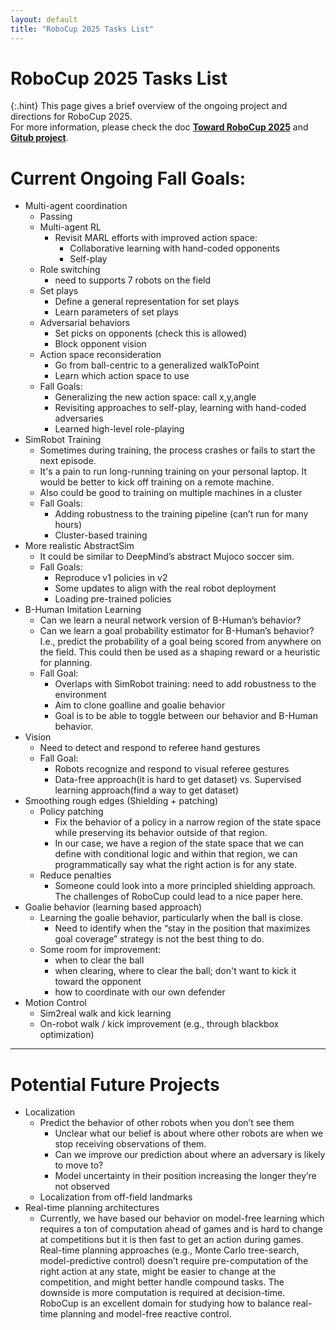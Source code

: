 ```yaml
---
layout: default
title: "RoboCup 2025 Tasks List"
---
```


# RoboCup 2025 Tasks List

{:.hint}
This page gives a brief overview of the ongoing project and directions for RoboCup 2025.
<br>
For more information, please check the doc [**Toward RoboCup 2025**](https://docs.google.com/document/d/1a_Rvacxm9Vnnckz90d_8mO7Fn6WeP1KawXRMKFru5fg/edit) and [**Gitub project**](https://github.com/orgs/Badger-RL/projects/1).

# Current Ongoing Fall Goals:

- Multi-agent coordination
  - Passing
  - Multi-agent RL
    - Revisit MARL efforts with improved action space:
      - Collaborative learning with hand-coded opponents
      - Self-play
  - Role switching
    - need to supports 7 robots on the field
  - Set plays
    - Define a general representation for set plays
    - Learn parameters of set plays
  - Adversarial behaviors
    - Set picks on opponents (check this is allowed)
    - Block opponent vision
  - Action space reconsideration
    - Go from ball-centric to a generalized walkToPoint
    - Learn which action space to use
  - Fall Goals:
    - Generalizing the new action space: call x,y,angle
    - Revisiting approaches to self-play, learning with hand-coded adversaries
    - Learned high-level role-playing
- SimRobot Training
  - Sometimes during training, the process crashes or fails to start the next episode.
  - It's a pain to run long-running training on your personal laptop. It would be better to kick off training on a remote machine.
  - Also could be good to training on multiple machines in a cluster
  - Fall Goals:
    - Adding robustness to the training pipeline (can’t run for many hours)
    - Cluster-based training
- More realistic AbstractSim
  - It could be similar to DeepMind’s abstract Mujoco soccer sim.
  - Fall Goals:
    - Reproduce v1 policies in v2
    - Some updates to align with the real robot deployment
    - Loading pre-trained policies
- B-Human Imitation Learning
  - Can we learn a neural network version of B-Human’s behavior?
  - Can we learn a goal probability estimator for B-Human’s behavior? I.e., predict the probability of a goal being scored from anywhere on the field. This could then be used as a shaping reward or a heuristic for planning.
  - Fall Goal:
    - Overlaps with SimRobot training: need to add robustness to the environment
    - Aim to clone goalline and goalie behavior
    - Goal is to be able to toggle between our behavior and B-Human behavior.
- Vision
  - Need to detect and respond to referee hand gestures
  - Fall Goal:
    - Robots recognize and respond to visual referee gestures
    - Data-free approach(it is hard to get dataset) vs. Supervised learning approach(find a way to get dataset)
- Smoothing rough edges (Shielding + patching)
  - Policy patching
    - Fix the behavior of a policy in a narrow region of the state space while preserving its behavior outside of that region.
    - In our case, we have a region of the state space that we can define with conditional logic and within that region, we can programmatically say what the right action is for any state.
  - Reduce penalties
    - Someone could look into a more principled shielding approach. The challenges of RoboCup could lead to a nice paper here.
- Goalie behavior (learning based approach)
  - Learning the goalie behavior, particularly when the ball is close.
    - Need to identify when the “stay in the position that maximizes goal coverage” strategy is not the best thing to do.
  - Some room for improvement:
    - when to clear the ball
    - when clearing, where to clear the ball; don't want to kick it toward the opponent
    - how to coordinate with our own defender
- Motion Control
  - Sim2real walk and kick learning
  - On-robot walk / kick improvement (e.g., through blackbox optimization)

---

# Potential Future Projects

- Localization
  - Predict the behavior of other robots when you don’t see them
    - Unclear what our belief is about where other robots are when we stop receiving observations of them.
    - Can we improve our prediction about where an adversary is likely to move to?
    - Model uncertainty in their position increasing the longer they’re not observed
  - Localization from off-field landmarks
- Real-time planning architectures
  - Currently, we have based our behavior on model-free learning which requires a ton of computation ahead of games and is hard to change at competitions but it is then fast to get an action during games. Real-time planning approaches (e.g., Monte Carlo tree-search, model-predictive control) doesn’t require pre-computation of the right action at any state, might be easier to change at the competition, and might better handle compound tasks. The downside is more computation is required at decision-time. RoboCup is an excellent domain for studying how to balance real-time planning and model-free reactive control.
